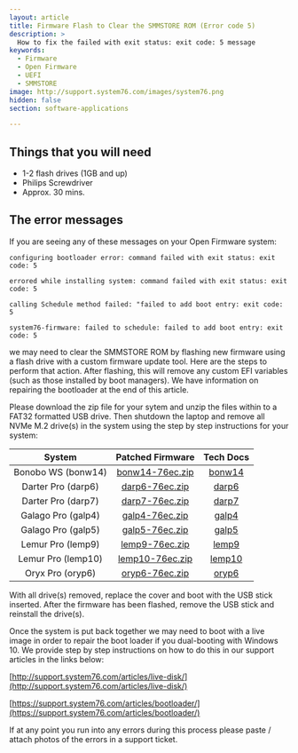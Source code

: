 ```yaml
---
layout: article
title: Firmware Flash to Clear the SMMSTORE ROM (Error code 5)
description: >
  How to fix the failed with exit status: exit code: 5 message
keywords:
  - Firmware
  - Open Firmware
  - UEFI
  - SMMSTORE
image: http://support.system76.com/images/system76.png
hidden: false
section: software-applications

---
```


## Things that you will need

- 1-2 flash drives (1GB and up)
- Philips Screwdriver
- Approx. 30 mins.

## The error messages

If you are seeing any of these messages on your Open Firmware system:

```
configuring bootloader error: command failed with exit status: exit code: 5
```

```
errored while installing system: command failed with exit status: exit code: 5
```

```
calling Schedule method failed: "failed to add boot entry: exit code: 5
```

```
system76-firmware: failed to schedule: failed to add boot entry: exit code: 5
```

we may need to clear the SMMSTORE ROM by flashing new firmware using a flash drive with a custom firmware update tool. Here are the steps to perform that action. After flashing, this will remove any custom EFI variables (such as those installed by boot managers). We have information on repairing the bootloader at the end of this article. 

Please download the zip file for your sytem and unzip the files within to a FAT32 formatted USB drive. Then shutdown the laptop and remove all NVMe M.2 drive(s) in the system using the step by step instructions for your system:

|   System            |              Patched Firmware                            |                                        Tech Docs                                            |
|:-------------------:|:--------------------------------------------------------:|:-------------------------------------------------------------------------------------------:|
| Bonobo WS  (bonw14) | [bonw14-76ec.zip](/files/clear-smmstore/bonw14-76ec.zip) | [bonw14](https://tech-docs.system76.com/models/bonw14/repairs.html#replacing-an-m2nvme-ssd) |
| Darter Pro (darp6)  | [darp6-76ec.zip](/files/clear-smmstore/bonw14-76ec.zip)  | [darp6](https://tech-docs.system76.com/models/bonw14/repairs.html#replacing-an-m2nvme-ssd)  |
| Darter Pro (darp7)  | [darp7-76ec.zip](/files/clear-smmstore/bonw14-76ec.zip)  | [darp7](https://tech-docs.system76.com/models/bonw14/repairs.html#replacing-an-m2nvme-ssd)  |
| Galago Pro (galp4)  | [galp4-76ec.zip](/files/clear-smmstore/bonw14-76ec.zip)  | [galp4](https://tech-docs.system76.com/models/bonw14/repairs.html#replacing-an-m2nvme-ssd)  |
| Galago Pro (galp5)  | [galp5-76ec.zip](/files/clear-smmstore/bonw14-76ec.zip)  | [galp5](https://tech-docs.system76.com/models/bonw14/repairs.html#replacing-an-m2nvme-ssd)  |
| Lemur Pro (lemp9)   | [lemp9-76ec.zip](/files/clear-smmstore/bonw14-76ec.zip)  | [lemp9](https://tech-docs.system76.com/models/bonw14/repairs.html#replacing-an-m2nvme-ssd)  |
| Lemur Pro (lemp10)  | [lemp10-76ec.zip](/files/clear-smmstore/bonw14-76ec.zip) | [lemp10](https://tech-docs.system76.com/models/bonw14/repairs.html#replacing-an-m2nvme-ssd) |
| Oryx Pro (oryp6)    | [oryp6-76ec.zip](/files/clear-smmstore/bonw14-76ec.zip)  | [oryp6](https://tech-docs.system76.com/models/bonw14/repairs.html#replacing-an-m2nvme-ssd)  |

With all drive(s) removed, replace the cover and boot with the USB stick inserted. After the firmware has been flashed, remove the USB stick and reinstall the drive(s).

Once the system is put back together we may need to boot with a live image in order to repair the boot loader if you dual-booting with Windows 10. We provide step by step instructions on how to do this in our support articles in the links below:

[http://support.system76.com/articles/live-disk/](http://support.system76.com/articles/live-disk/)

[https://support.system76.com/articles/bootloader/](https://support.system76.com/articles/bootloader/)

If at any point you run into any errors during this process please paste / attach photos of the errors in a support ticket. 
